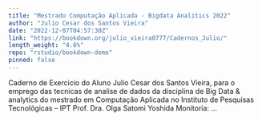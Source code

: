 ```yaml
---
title: "Mestrado Computação Aplicada - Bigdata Analitics 2022"
author: "Julio Cesar dos Santos Vieira"
date: "2022-12-07T04:57:30Z"
link: "https://bookdown.org/julio_vieira0777/Cadernos_Julio/"
length_weight: "4.6%"
repo: "rstudio/bookdown-demo"
pinned: false
---
```


Caderno de Exercicio do Aluno Julio Cesar dos Santos Vieira, para o emprego das tecnicas de analise de dados da disciplina de Big Data & analytics do mestrado em Computação Aplicada no Instituto de Pesquisas Tecnológicas – IPT Prof. Dra. Olga Satomi Yoshida Monitoria: ...
